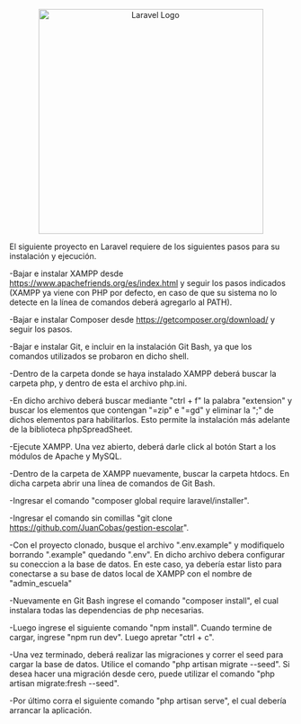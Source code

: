<p align="center"><a href="https://laravel.com" target="_blank"><img src="https://raw.githubusercontent.com/laravel/art/master/logo-lockup/5%20SVG/2%20CMYK/1%20Full%20Color/laravel-logolockup-cmyk-red.svg" width="400" alt="Laravel Logo"></a></p>

El siguiente proyecto en Laravel requiere de los siguientes pasos para su instalación y ejecución. 

-Bajar e instalar XAMPP desde https://www.apachefriends.org/es/index.html y seguir los pasos indicados (XAMPP ya viene con PHP por defecto, en caso de que su sistema no lo detecte en la línea de comandos deberá agregarlo al PATH).

-Bajar e instalar Composer desde https://getcomposer.org/download/ y seguir los pasos.

-Bajar e instalar Git, e incluir en la instalación Git Bash, ya que los comandos utilizados se probaron en dicho shell.

-Dentro de la carpeta donde se haya instalado XAMPP deberá buscar la carpeta php, y dentro de esta el archivo php.ini. 

-En dicho archivo deberá buscar mediante "ctrl + f" la palabra "extension" y buscar los elementos que contengan "=zip" e "=gd" y eliminar la ";" de dichos elementos para habilitarlos. Esto permite la instalación más adelante de la biblioteca phpSpreadSheet.

-Ejecute XAMPP. Una vez abierto, deberá darle click al botón Start a los módulos de Apache y MySQL.

-Dentro de la carpeta de XAMPP nuevamente, buscar la carpeta htdocs. En dicha carpeta abrir una línea de comandos de Git Bash.

-Ingresar el comando "composer global require laravel/installer".

-Ingresar el comando sin comillas "git clone https://github.com/JuanCobas/gestion-escolar".

-Con el proyecto clonado, busque el archivo ".env.example" y modifiquelo borrando ".example" quedando ".env". En dicho archivo debera configurar su coneccion a la base de datos. En este caso, ya debería estar listo para conectarse a su base de datos local de XAMPP con el nombre de "admin_escuela"

-Nuevamente en Git Bash ingrese el comando "composer install", el cual instalara todas las dependencias de php necesarias.

-Luego ingrese el siguiente comando "npm install". Cuando termine de cargar, ingrese "npm run dev". Luego apretar "ctrl + c".

-Una vez terminado, deberá realizar las migraciones y correr el seed para cargar la base de datos. Utilice el comando "php artisan migrate --seed". Si desea hacer una migración desde cero, puede utilizar el comando "php artisan migrate:fresh --seed".

-Por último corra el siguiente comando "php artisan serve", el cual debería arrancar la aplicación.
 
